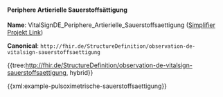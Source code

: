 #### Periphere Artierielle Sauerstoffsättigung

**Name**: VitalSignDE_Periphere_Artierielle_Sauerstoffsaettigung ([Simplifier Projekt Link](https://simplifier.net/resolve?canonical=http://fhir.de/StructureDefinition/observation-de-vitalsign-sauerstoffsaettigung&scope=de.basisprofil.r4@1.4.0))

**Canonical**: `http://fhir.de/StructureDefinition/observation-de-vitalsign-sauerstoffsaettigung`

{{tree:http://fhir.de/StructureDefinition/observation-de-vitalsign-sauerstoffsaettigung, hybrid}}

{{xml:example-pulsoximetrische-sauerstoffsaettigung}}